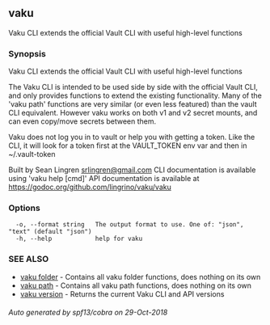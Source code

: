## vaku

Vaku CLI extends the official Vault CLI with useful high-level functions

### Synopsis

Vaku CLI extends the official Vault CLI with useful high-level functions

The Vaku CLI is intended to be used side by side with the official Vault CLI,
and only provides functions to extend the existing functionality. Many of the 'vaku path'
functions are very similar (or even less featured) than the vault CLI equivalent. However
vaku works on both v1 and v2 secret mounts, and can even copy/move secrets between them.

Vaku does not log you in to vault or help you with getting a token. Like the CLI,
it will look for a token first at the VAULT_TOKEN env var and then in ~/.vault-token

Built by Sean Lingren <srlingren@gmail.com>
CLI documentation is available using 'vaku help [cmd]'
API documentation is available at https://godoc.org/github.com/lingrino/vaku/vaku

### Options

```
  -o, --format string   The output format to use. One of: "json", "text" (default "json")
  -h, --help            help for vaku
```

### SEE ALSO

* [vaku folder](vaku_folder.md)	 - Contains all vaku folder functions, does nothing on its own
* [vaku path](vaku_path.md)	 - Contains all vaku path functions, does nothing on its own
* [vaku version](vaku_version.md)	 - Returns the current Vaku CLI and API versions

###### Auto generated by spf13/cobra on 29-Oct-2018
